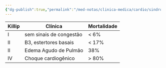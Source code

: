 ```yaml
---
{"dg-publish":true,"permalink":"/med-notas/clinica-medica/cardio/sindrome-coronariana/classificacao-de-killip/"}
---
```


| Killip | Clínica                 | Mortalidade |
| ------ | ----------------------- | ----------- |
| I      | sem sinais de congestão | < 6%        |
| II     | B3, estertores basais   | < 17%       |
| II     | Edema Agudo de Pulmão   | 38%         |
| IV     | Choque cardiogênico     | > 80%       |